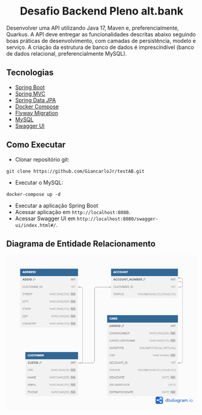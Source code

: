 <h1 align="center">
  Desafio Backend Pleno alt.bank
</h1>

<p>Desenvolver uma API utilizando Java 17, Maven e, preferencialmente, Quarkus. A API deve entregar as funcionalidades descritas abaixo seguindo boas práticas de desenvolvimento, com camadas de persistência, modelo e serviço. A criação da estrutura de banco de dados é imprescindível (banco de dados relacional, preferencialmente MySQL).</p>

## Tecnologias

- [Spring Boot](https://spring.io/projects/spring-boot)
- [Spring MVC](https://docs.spring.io/spring-framework/reference/web/webmvc.html)
- [Spring Data JPA](https://spring.io/projects/spring-data-jpa)
- [Docker Compose](https://docs.docker.com/compose/)
- [Flyway Migration](https://documentation.red-gate.com/fd/getting-started-with-flyway-184127223.html)
- [MySQL](https://www.mysql.com/)
- [Swagger UI](https://swagger.io/docs/)

## Como Executar

- Clonar repositório git:

```
git clone https://github.com/GiancarloJr/testAB.git
```

- Executar o MySQL:

```
docker-compose up -d
```

- Executar a aplicação Spring Boot
- Acessar aplicação em `http://localhost:8080`.
- Acessar Swagger UI em `http://localhost:8080/swagger-ui/index.html#/`.

## Diagrama de Entidade Relacionamento

![Diagrama de Entidade Relacionamento](./images/diagrama.png)

